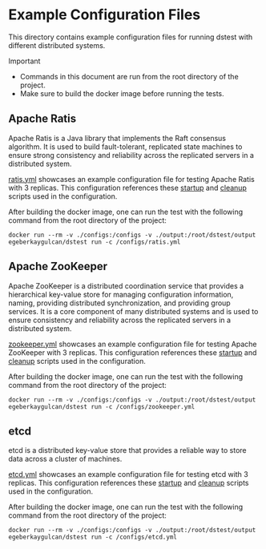 # Example Configuration Files

This directory contains example configuration files for running dstest with different distributed systems.

> [!IMPORTANT]
> - Commands in this document are run from the root directory of the project.
> - Make sure to build the docker image before running the tests.

## Apache Ratis

Apache Ratis is a Java library that implements the Raft consensus algorithm.
It is used to build fault-tolerant, replicated state machines to ensure strong
consistency and reliability across the replicated servers in a distributed system.

[ratis.yml](ratis.yml) showcases an example configuration file for testing Apache Ratis with 3 replicas.
This configuration references these [startup](../scripts/ratis_server.sh) and [cleanup](../scripts/ratis_clean.sh) scripts used in the configuration.

After building the docker image, one can run the test with the following command from the root directory of the project:
```shell
docker run --rm -v ./configs:/configs -v ./output:/root/dstest/output egeberkaygulcan/dstest run -c /configs/ratis.yml
```

## Apache ZooKeeper

Apache ZooKeeper is a distributed coordination service that provides a hierarchical key-value store for managing
configuration information, naming, providing distributed synchronization, and providing group services.
It is a core component of many distributed systems and is used to ensure consistency and reliability across the
replicated servers in a distributed system.

[zookeeper.yml](zookeeper.yml) showcases an example configuration file for testing Apache ZooKeeper with 3 replicas.
This configuration references these [startup](../scripts/zk_server.sh) and [cleanup](../scripts/zk_clean.sh) scripts used in the configuration.

After building the docker image, one can run the test with the following command from the root directory of the project:
```shell
docker run --rm -v ./configs:/configs -v ./output:/root/dstest/output egeberkaygulcan/dstest run -c /configs/zookeeper.yml
```

## etcd

etcd is a distributed key-value store that provides a reliable way to store data across a cluster of machines.

[etcd.yml](etcd.yml) showcases an example configuration file for testing etcd with 3 replicas.
This configuration references these [startup](../scripts/etcd_server.sh) and [cleanup](../scripts/etcd_clean.sh) scripts used in the configuration.

After building the docker image, one can run the test with the following command from the root directory of the project:
```shell
docker run --rm -v ./configs:/configs -v ./output:/root/dstest/output egeberkaygulcan/dstest run -c /configs/etcd.yml
```
